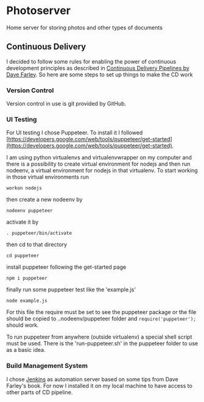 # Photoserver
Home server for storing photos and other types of documents

## Continuous Delivery
I decided to follow some rules for enabling the power of continuous development principles as described in [Continuous Delivery Pipelines by Dave Farley](https://www.amazon.com/dp/B096YGZVZ9). So here are some steps to set up things to make the CD work

### Version Control
Version control in use is git provided by GitHub.

### UI Testing
For UI testing I chose Puppeteer. To install it I followed [https://developers.google.com/web/tools/puppeteer/get-started](https://developers.google.com/web/tools/puppeteer/get-started).

I am using python virtualenvs and virtualenvwrapper on my computer and there is a possibility to create virtual environment for nodejs and then run nodeenv, a virtual environment for nodejs in that virtualenv. To start working in those virtual environments run

`workon nodejs`

then create a new nodeenv by

`nodeenv puppeteer`

activate it by

`. puppeteer/bin/activate`

then cd to that directory

`cd puppeteer`

install puppeteer following the get-started page

`npm i puppeteer`

finally run some puppeteer test like the 'example.js'

`node example.js`

For this file the require must be set to see the puppeteer package or the file should be copied to ..nodeenv/puppeteer folder and `require('puppeteer');` should work.

To run puppeteer from anywhere (outside virtualenv) a special shell script must be used. There is the 'run-puppeteer.sh' in the puppeteer folder to use as a basic idea.

### Build Management System
I chose [Jenkins](https://www.jenkins.io/) as automation server based on some tips from Dave Farley's book. For now I installed it on my local machine to have access to other parts of CD pipeline.





